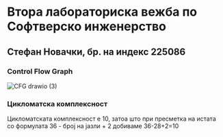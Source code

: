 # Втора лабораториска вежба по Софтверско инженерство

## Стефан Новачки, бр. на индекс 225086

### Control Flow Graph

![CFG drawio (3)](https://github.com/stefan-novachki/SI_2024_lab2_225086/assets/51519497/c842ca7b-51ba-4c5b-9693-a376ff4424dc)

### Цикломатска комплексност 

Цикломатската комплексност е 10, затоа што при пресметка на истата со формулата 36 - број на јазли + 2 добиваме 36-28+2=10
